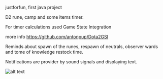 justforfun, first java project

D2 rune, camp and some items timer.

For timer calculations used Game State Integration

more info
https://github.com/antonpup/Dota2GSI

Reminds about spawn of the runes, respawn of neutrals, observer wards and tome of knowledge restock time.

Notifications are provider by sound signals and displaying text.

![alt text](https://github.com/TarasNei/DotaHelper/blob/master/readme%20img/visualNotifications.png?raw=true)
